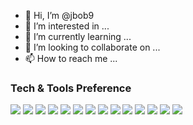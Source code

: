 - 👋 Hi, I’m @jbob9
- 👀 I’m interested in ...
- 🌱 I’m currently learning ...
- 💞️ I’m looking to collaborate on ...
- 📫 How to reach me ...

### Tech & Tools Preference

<img src = "https://img.shields.io/badge/-HTML5-E34F26?style=flat&logo=html5&logoColor=white"> <img src = "https://img.shields.io/badge/-CSS3-1572B6?style=flat&logo=css3&logoColor=white">
<img src="https://img.shields.io/badge/-JavaScript-eed718?style=flat&logo=javascript&logoColor=ffffff">
<img src="https://img.shields.io/badge/-typescript-%23007ACC?style=flat&logo=typescript&logoColor=ffffff">
<img src="https://img.shields.io/badge/-Node.js-3C873A?style=flat&logo=Node.js&logoColor=white">
<img src="https://img.shields.io/badge/-nestjs-%23E0234E?style=flat&logo=nestjs&logoColor=FFFFFF">
<img src="https://img.shields.io/badge/-php-blue?style=flat&logo=php&logoColor=FFFFFF">
<img src="https://img.shields.io/badge/-laravel-%23FF2D20?style=flat&logo=laravel&logoColor=FFFFFF">
<img src="https://img.shields.io/badge/-React-000000?style=flat&logo=react&logoColor=00c8ff">
<img src="https://img.shields.io/badge/-vuejs-%2335495e?style=flat&logo=vuedotjs&logoColor=00c8ff">
<img src="https://img.shields.io/badge/Next-black?style=flat&logo=next.js&logoColor=00c8ff">
<img src="https://img.shields.io/badge/tailwindcss-%2338B2AC?style=flat&logo=tailwind-css&logoColor=00c8ff">
<img src="https://img.shields.io/badge/-Progressive Web Apps-5A0FC8?style=flat">
<img src="http://img.shields.io/badge/-Git-F1502F?style=flat&logo=git&logoColor=FFFFFF">


<!-- <img src="https://img.shields.io/badge/-GraphQL-e535ab?style=flat&logo=graphql&logoColor=FFFFFF"> -->
<!---
jbob9/jbob9 is a ✨ special ✨ repository because its `README.md` (this file) appears on your GitHub profile.
You can click the Preview link to take a look at your changes.
--->
